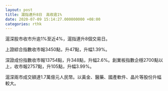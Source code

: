 ```yaml
---
layout: post
title: 滬指連升8日　高收逾1%
date: 2020-07-09 15:14:27.000000000 +08:00
categories: rthk
---
```


滬深股市收市升逾1%至近4%，滬指連升8個交易日。

上證綜合指數收市報3450點，升47點，升幅1.39%。

深證成份指數收市報13754點，升348點，升幅2.6%。創業板指數企穩2700點以上，收市報2757點，升105點，升幅3.99%。

滬深兩市成交額達1.7萬億元人民幣。以黃金、醫藥、國產軟件、晶片等股份升幅較大。
